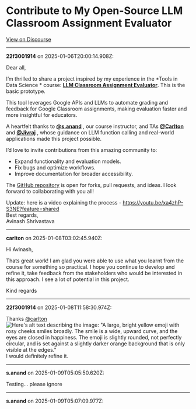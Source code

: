 # Contribute to My Open-Source LLM Classroom Assignment Evaluator

[View on Discourse](https://discourse.onlinedegree.iitm.ac.in/t/contribute-to-my-open-source-llm-classroom-assignment-evaluator/161214)

---
**22f3001914** on 2025-01-06T20:00:14.908Z:

Dear all,

I’m thrilled to share a project inspired by my experience in the *Tools in
Data Science * course: [**LLM Classroom Assignment
Evaluator**](https://github.com/AvinashShrivastav/LLM_Assignment_Evaluator_GoogleClassroom).
This is the basic prototype.

This tool leverages Google APIs and LLMs to automate grading and feedback for
Google Classroom assignments, making evaluation faster and more insightful for
educators.

A heartfelt thanks to **[@s.anand](/u/s.anand)** , our course instructor, and
TAs **[@Carlton](/u/carlton)** and **[@Jivraj](/u/jivraj)** , whose guidance
on LLM function calling and real-world applications made this project
possible.

I’d love to invite contributions from this amazing community to:

  * Expand functionality and evaluation models.
  * Fix bugs and optimize workflows.
  * Improve documentation for broader accessibility.

The [GitHub
repository](https://github.com/AvinashShrivastav/LLM_Assignment_Evaluator_GoogleClassroom)
is open for forks, pull requests, and ideas. I look forward to collaborating
with you all!

Update: here is a video explaining the process -
<https://youtu.be/xa4zhP-S3NE?feature=shared>  
Best regards,  
Avinash Shrivastava



---
**carlton** on 2025-01-08T03:02:45.940Z:

Hi Avinash,

Thats great work! I am glad you were able to use what you learnt from the
course for something so practical. I hope you continue to develop and refine
it, take feedback from the stakeholders who would be interested in this
approach. I see a lot of potential in this project.

Kind regards



---
**22f3001914** on 2025-01-08T11:58:30.974Z:

Thanks [@carlton](/u/carlton) ![Here's alt text describing the image: "A
large, bright yellow emoji with rosy cheeks smiles broadly. The smile is a
wide, upward curve, and the eyes are closed in happiness. The emoji is
slightly rounded, not perfectly circular, and is set against a slightly darker
orange background that is only visible at the
edges."](https://emoji.discourse-cdn.com/google/blush.png?v=12) I would
definitely refine it.



---
**s.anand** on 2025-01-09T05:05:50.620Z:

Testing… please ignore



---
**s.anand** on 2025-01-09T05:07:09.977Z:





